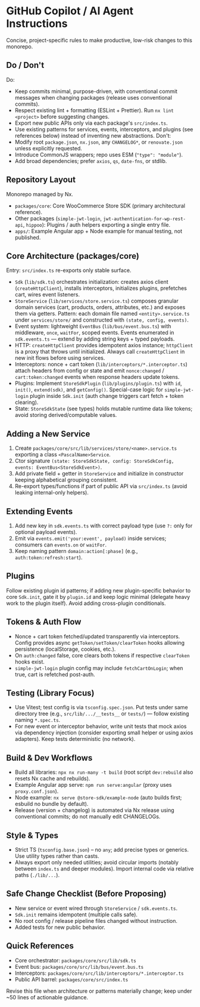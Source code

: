 # GitHub Copilot / AI Agent Instructions

Concise, project-specific rules to make productive, low-risk changes to this monorepo.

## Do / Don't
Do:
- Keep commits minimal, purpose-driven, with conventional commit messages when changing packages (release uses conventional commits).
- Respect existing lint + formatting (ESLint + Prettier). Run `nx lint <project>` before suggesting changes.
- Export new public APIs only via each package's `src/index.ts`.
- Use existing patterns for services, events, interceptors, and plugins (see references below) instead of inventing new abstractions.
Don't:
- Modify root `package.json`, `nx.json`, any `CHANGELOG*`, or `renovate.json` unless explicitly requested.
- Introduce CommonJS wrappers; repo uses ESM (`"type": "module"`).
- Add broad dependencies; prefer `axios`, `qs`, `date-fns`, or stdlib.

## Repository Layout
Monorepo managed by Nx.
- `packages/core`: Core WooCommerce Store SDK (primary architectural reference).
- Other packages (`simple-jwt-login`, `jwt-authentication-for-wp-rest-api`, `hippoo`): Plugins / auth helpers exporting a single entry file.
- `apps/`: Example Angular app + Node example for manual testing, not published.

## Core Architecture (packages/core)
Entry: `src/index.ts` re-exports only stable surface.
- `Sdk` (`lib/sdk.ts`) orchestrates initialization: creates axios client (`createHttpClient`), installs interceptors, initializes plugins, prefetches cart, wires event listeners.
- `StoreService` (`lib/services/store.service.ts`) composes granular domain services (cart, products, orders, attributes, etc.) and exposes them via getters. Pattern: each domain file named `<entity>.service.ts` under `services/store/` and constructed with `(state, config, events)`.
- Event system: lightweight `EventBus` (`lib/bus/event.bus.ts`) with middleware, `once`, `waitFor`, scoped events. Events enumerated in `sdk.events.ts` — extend by adding string keys + typed payloads.
- HTTP: `createHttpClient` provides idempotent axios instance; `httpClient` is a proxy that throws until initialized. Always call `createHttpClient` in new init flows before using services.
- Interceptors: nonce + cart token (`lib/interceptors/*.interceptor.ts`) attach headers from config or state and emit `nonce:changed` / `cart:token:changed` events when response headers update tokens.
- Plugins: Implement `StoreSdkPlugin` (`lib/plugins/plugin.ts`) with `id`, `init()`, `extend(sdk)`, and `getConfig()`. Special-case logic for `simple-jwt-login` plugin inside `Sdk.init` (auth change triggers cart fetch + token clearing).
- State: `StoreSdkState` (see types) holds mutable runtime data like tokens; avoid storing derived/computable values.

## Adding a New Service
1. Create `packages/core/src/lib/services/store/<name>.service.ts` exporting a class `<PascalName>Service`.
2. Ctor signature `(state: StoreSdkState, config: StoreSdkConfig, events: EventBus<StoreSdkEvent>)`.
3. Add private field + getter in `StoreService` and initialize in constructor keeping alphabetical grouping consistent.
4. Re-export types/functions if part of public API via `src/index.ts` (avoid leaking internal-only helpers).

## Extending Events
1. Add new key in `sdk.events.ts` with correct payload type (use `?:` only for optional payload events).
2. Emit via `events.emit('your:event', payload)` inside services; consumers can `events.on` or `waitFor`.
3. Keep naming pattern `domain:action[:phase]` (e.g., `auth:token:refresh:start`).

## Plugins
Follow existing plugin id patterns; if adding new plugin-specific behavior to core `Sdk.init`, gate it by `plugin.id` and keep logic minimal (delegate heavy work to the plugin itself). Avoid adding cross-plugin conditionals.

## Tokens & Auth Flow
- Nonce + cart token fetched/updated transparently via interceptors. Config provides async `getToken/setToken/clearToken` hooks allowing persistence (localStorage, cookies, etc.).
- On `auth:changed` false, core clears both tokens if respective `clearToken` hooks exist.
- `simple-jwt-login` plugin config may include `fetchCartOnLogin`; when true, cart is refetched post-auth.

## Testing (Library Focus)
- Use Vitest; test config is via `tsconfig.spec.json`. Put tests under same directory tree (e.g., `src/lib/.../__tests__` or `tests/`) — follow existing naming `*.spec.ts`.
- For new event or interceptor behavior, write unit tests that mock axios via dependency injection (consider exporting small helper or using axios adapters). Keep tests deterministic (no network).

## Build & Dev Workflows
- Build all libraries: `npx nx run-many -t build` (root script `dev:rebuild` also resets Nx cache and rebuilds).
- Example Angular app serve: `npm run serve:angular` (proxy uses `proxy.conf.json`).
- Node example: `nx serve @store-sdk/example-node` (auto builds first; esbuild no bundle by default).
- Release (version + changelog) is automated via Nx release using conventional commits; do not manually edit CHANGELOGs.

## Style & Types
- Strict TS (`tsconfig.base.json`) – no `any`; add precise types or generics. Use utility types rather than casts.
- Always export only needed utilities; avoid circular imports (notably between `index.ts` and deeper modules). Import internal code via relative paths (`./lib/...`).

## Safe Change Checklist (Before Proposing)
- New service or event wired through `StoreService` / `sdk.events.ts`.
- `Sdk.init` remains idempotent (multiple calls safe).
- No root config / release pipeline files changed without instruction.
- Added tests for new public behavior.

## Quick References
- Core orchestrator: `packages/core/src/lib/sdk.ts`
- Event bus: `packages/core/src/lib/bus/event.bus.ts`
- Interceptors: `packages/core/src/lib/interceptors/*.interceptor.ts`
- Public API barrel: `packages/core/src/index.ts`

Revise this file when architecture or patterns materially change; keep under ~50 lines of actionable guidance.
